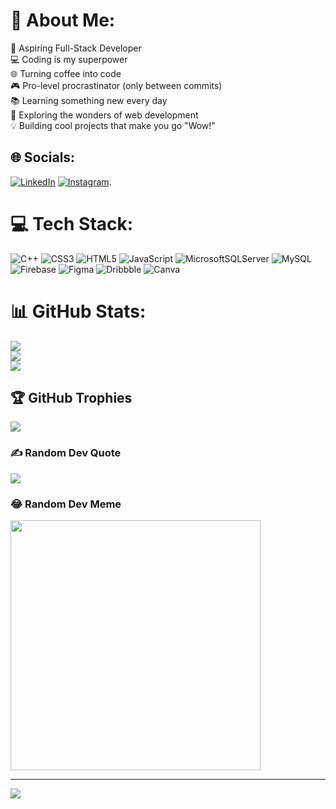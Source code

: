 # 💫 About Me:
🚀 Aspiring Full-Stack Developer<br>💻 Coding is my superpower<br>🌐 Turning coffee into code<br>🎮 Pro-level procrastinator (only between commits)<br>📚 Learning something new every day<br> 🔭 Exploring the wonders of web development<br> 💡 Building cool projects that make you go "Wow!"


## 🌐 Socials:
[![LinkedIn](https://img.shields.io/badge/LinkedIn-%230077B5.svg?logo=linkedin&logoColor=white)](https://www.linkedin.com/in/brijesh-poojary-34090421b/) [![Instagram](https://img.shields.io/badge/Twitter-%231DA1F2.svg?logo=Instagram&logoColor=white)](https://www.instagram.com/brijesh_poojary_/).

# 💻 Tech Stack:
![C++](https://img.shields.io/badge/c++-%2300599C.svg?style=for-the-badge&logo=c%2B%2B&logoColor=white) ![CSS3](https://img.shields.io/badge/css3-%231572B6.svg?style=for-the-badge&logo=css3&logoColor=white) ![HTML5](https://img.shields.io/badge/html5-%23E34F26.svg?style=for-the-badge&logo=html5&logoColor=white) ![JavaScript](https://img.shields.io/badge/javascript-%23323330.svg?style=for-the-badge&logo=javascript&logoColor=%23F7DF1E) ![MicrosoftSQLServer](https://img.shields.io/badge/Microsoft%20SQL%20Server-CC2927?style=for-the-badge&logo=microsoft%20sql%20server&logoColor=white) ![MySQL](https://img.shields.io/badge/mysql-%2300000f.svg?style=for-the-badge&logo=mysql&logoColor=white) ![Firebase](https://img.shields.io/badge/Firebase-039BE5?style=for-the-badge&logo=Firebase&logoColor=white) ![Figma](https://img.shields.io/badge/figma-%23F24E1E.svg?style=for-the-badge&logo=figma&logoColor=white) ![Dribbble](https://img.shields.io/badge/Dribbble-EA4C89?style=for-the-badge&logo=dribbble&logoColor=white) ![Canva](https://img.shields.io/badge/Canva-%2300C4CC.svg?style=for-the-badge&logo=Canva&logoColor=white)
# 📊 GitHub Stats:
![](https://github-readme-stats.vercel.app/api?username=brijesh1802&theme=omni&hide_border=false&include_all_commits=true&count_private=true)<br/>
![](https://github-readme-streak-stats.herokuapp.com/?user=brijesh1802&theme=omni&hide_border=false)<br/>
![](https://github-readme-stats.vercel.app/api/top-langs/?username=brijesh1802&theme=omni&hide_border=false&include_all_commits=true&count_private=true&layout=compact)

## 🏆 GitHub Trophies
![](https://github-profile-trophy.vercel.app/?username=brijesh_1802&theme=radical&no-frame=false&no-bg=false&margin-w=4)

### ✍️ Random Dev Quote
![](https://quotes-github-readme.vercel.app/api?type=horizontal&theme=merko)

### 😂 Random Dev Meme
<img src='https://randommeme-five.vercel.app/' style="height: 400px;"/>

---
[![](https://visitcount.itsvg.in/api?id=hydra&icon=0&color=0)](https://visitcount.itsvg.in)

<!-- Proudly created with GPRM ( https://gprm.itsvg.in ) -->

